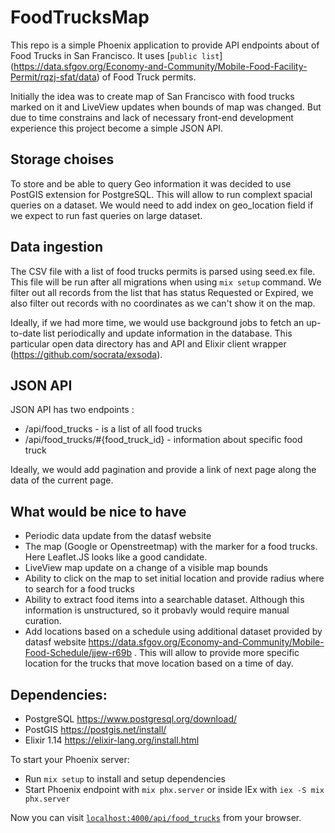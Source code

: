 # FoodTrucksMap

This repo is a simple Phoenix application to provide API endpoints about of Food Trucks in San Francisco. It uses [`public list`] (https://data.sfgov.org/Economy-and-Community/Mobile-Food-Facility-Permit/rqzj-sfat/data) of Food Truck permits.

Initially the idea was to create map of San Francisco with food trucks marked on it and LiveView updates when bounds of map was changed. But due to time constrains and lack of necessary front-end development experience this project become a simple JSON API.

## Storage choises
To store and be able to query Geo information it was decided to use PostGIS extension for PostgreSQL. 
This will allow to run complext spacial queries on a dataset. We would need to add index on geo_location field if we expect to run fast queries on large dataset. 

## Data ingestion
The CSV file with a list of food trucks permits is parsed using seed.ex file. This file will be run after all migrations when using `mix setup` command. 
We filter out all records from the list that has status Requested or Expired, we also filter out records with no coordinates as we can't show it on the map. 

Ideally, if we had more time, we would use background jobs to fetch an up-to-date list periodically and update information in the database. This particular open data directory has and API and Elixir client wrapper (https://github.com/socrata/exsoda). 

## JSON API
JSON API has two endpoints : 
- /api/food_trucks - is a list of all food trucks 
- /api/food_trucks/#{food_truck_id} - information about specific food truck

Ideally, we would add pagination and provide a link of next page along the data of the current page. 

## What would be nice to have

- Periodic data update from the datasf website 
- The map (Google or Openstreetmap) with the marker for a food trucks. Here Leaflet.JS looks like a good candidate.
- LiveView map update on a change of a visible map bounds
- Ability to click on the map to set initial location and provide radius where to search for a food trucks
- Ability to extract food items into a searchable dataset. Although this information is unstructured, so it probavly would require manual curation. 
- Add locations based on a schedule using additional dataset provided by datasf website https://data.sfgov.org/Economy-and-Community/Mobile-Food-Schedule/jjew-r69b . This will allow to provide more specific location for the trucks that move location based on a time of day.

  
## Dependencies: 

- PostgreSQL https://www.postgresql.org/download/
- PostGIS https://postgis.net/install/
- Elixir 1.14 https://elixir-lang.org/install.html


To start your Phoenix server:

  * Run `mix setup` to install and setup dependencies
  * Start Phoenix endpoint with `mix phx.server` or inside IEx with `iex -S mix phx.server`

Now you can visit [`localhost:4000/api/food_trucks`](http://localhost:4000/api/food_trucks) from your browser.
